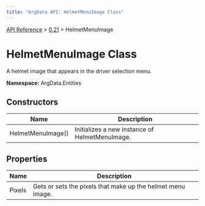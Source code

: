 ```yaml
---
title: "ArgData API: HelmetMenuImage Class"
---
```


[API Reference](/argdata/api/) &gt; [0.21](/argdata/api/0.21/) &gt; HelmetMenuImage

# HelmetMenuImage Class

A helmet image that appears in the driver selection menu.

**Namespace:** ArgData.Entities

## Constructors

<table class="table table-bordered table-striped ">
<thead>
  <tr>
    <th>Name</th>
    <th>Description</th>
  </tr>
</thead>
<tbody>
  <tr>
    <td>HelmetMenuImage()</td>
    <td>Initializes a new instance of HelmetMenuImage.</td>
  </tr>
</tbody>
</table>


## Properties

<table class="table table-bordered table-striped ">
<thead>
  <tr>
    <th>Name</th>
    <th>Description</th>
  </tr>
</thead>
<tbody>
  <tr>
    <td>Pixels</td>
    <td>Gets or sets the pixels that make up the helmet menu image.</td>
  </tr>
</tbody>
</table>


